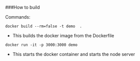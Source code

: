 ###How to build

Commands:

```
docker build --rm=false -t demo  .
```
 - This builds the docker image from the Dockerfile


```
docker run -it -p 3000:3000 demo
```

 - This starts the docker container and starts the node server
